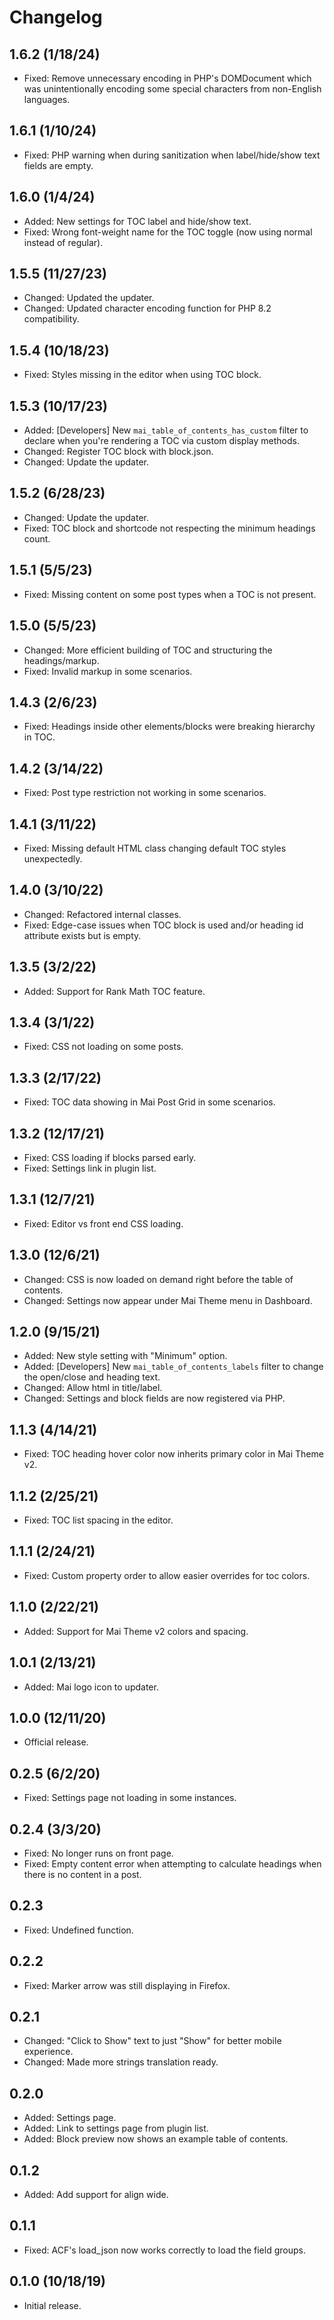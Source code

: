 # Changelog

## 1.6.2 (1/18/24)
* Fixed: Remove unnecessary encoding in PHP's DOMDocument which was unintentionally encoding some special characters from non-English languages.

## 1.6.1 (1/10/24)
* Fixed: PHP warning when during sanitization when label/hide/show text fields are empty.

## 1.6.0 (1/4/24)
* Added: New settings for TOC label and hide/show text.
* Fixed: Wrong font-weight name for the TOC toggle (now using normal instead of regular).

## 1.5.5 (11/27/23)
* Changed: Updated the updater.
* Changed: Updated character encoding function for PHP 8.2 compatibility.

## 1.5.4 (10/18/23)
* Fixed: Styles missing in the editor when using TOC block.

## 1.5.3 (10/17/23)
* Added: [Developers] New `mai_table_of_contents_has_custom` filter to declare when you're rendering a TOC via custom display methods.
* Changed: Register TOC block with block.json.
* Changed: Update the updater.

## 1.5.2 (6/28/23)
* Changed: Update the updater.
* Fixed: TOC block and shortcode not respecting the minimum headings count.

## 1.5.1 (5/5/23)
* Fixed: Missing content on some post types when a TOC is not present.

## 1.5.0 (5/5/23)
* Changed: More efficient building of TOC and structuring the headings/markup.
* Fixed: Invalid markup in some scenarios.

## 1.4.3 (2/6/23)
* Fixed: Headings inside other elements/blocks were breaking hierarchy in TOC.

## 1.4.2 (3/14/22)
* Fixed: Post type restriction not working in some scenarios.

## 1.4.1 (3/11/22)
* Fixed: Missing default HTML class changing default TOC styles unexpectedly.

## 1.4.0 (3/10/22)
* Changed: Refactored internal classes.
* Fixed: Edge-case issues when TOC block is used and/or heading id attribute exists but is empty.

## 1.3.5 (3/2/22)
* Added: Support for Rank Math TOC feature.

## 1.3.4 (3/1/22)
* Fixed: CSS not loading on some posts.

## 1.3.3 (2/17/22)
* Fixed: TOC data showing in Mai Post Grid in some scenarios.

## 1.3.2 (12/17/21)
* Fixed: CSS loading if blocks parsed early.
* Fixed: Settings link in plugin list.

## 1.3.1 (12/7/21)
* Fixed: Editor vs front end CSS loading.

## 1.3.0 (12/6/21)
* Changed: CSS is now loaded on demand right before the table of contents.
* Changed: Settings now appear under Mai Theme menu in Dashboard.

## 1.2.0 (9/15/21)
* Added: New style setting with "Minimum" option.
* Added: [Developers] New `mai_table_of_contents_labels` filter to change the open/close and heading text.
* Changed: Allow html in title/label.
* Changed: Settings and block fields are now registered via PHP.

## 1.1.3 (4/14/21)
* Fixed: TOC heading hover color now inherits primary color in Mai Theme v2.

## 1.1.2 (2/25/21)
* Fixed: TOC list spacing in the editor.

## 1.1.1 (2/24/21)
* Fixed: Custom property order to allow easier overrides for toc colors.

## 1.1.0 (2/22/21)
* Added: Support for Mai Theme v2 colors and spacing.

## 1.0.1 (2/13/21)
* Added: Mai logo icon to updater.

## 1.0.0 (12/11/20)
* Official release.

## 0.2.5 (6/2/20)
* Fixed: Settings page not loading in some instances.

## 0.2.4 (3/3/20)
* Fixed: No longer runs on front page.
* Fixed: Empty content error when attempting to calculate headings when there is no content in a post.

## 0.2.3
* Fixed: Undefined function.

## 0.2.2
* Fixed: Marker arrow was still displaying in Firefox.

## 0.2.1
* Changed: "Click to Show" text to just "Show" for better mobile experience.
* Changed: Made more strings translation ready.

## 0.2.0
* Added: Settings page.
* Added: Link to settings page from plugin list.
* Added: Block preview now shows an example table of contents.

## 0.1.2
* Added: Add support for align wide.

## 0.1.1
* Fixed: ACF's load_json now works correctly to load the field groups.

## 0.1.0 (10/18/19)
* Initial release.
